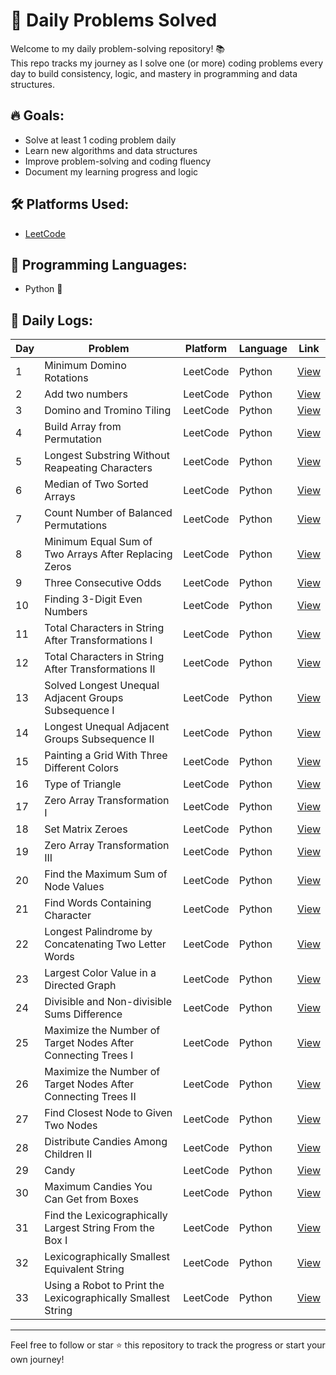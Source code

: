 # 🧠 Daily Problems Solved

Welcome to my daily problem-solving repository! 📚  
This repo tracks my journey as I solve one (or more) coding problems every day to build consistency, logic, and mastery in programming and data structures.

## 🔥 Goals:
- Solve at least 1 coding problem daily 
- Learn new algorithms and data structures 
- Improve problem-solving and coding fluency 
- Document my learning progress and logic

## 🛠 Platforms Used:
- [LeetCode](https://leetcode.com/)

## 🚀 Programming Languages:  
- Python 🐍

## 📅 Daily Logs:

| Day | Problem                    | Platform | Language | Link                        |
|-----|----------------------------|----------|----------|-----------------------------|
| 1   | Minimum Domino Rotations   | LeetCode | Python   | [View](./day01/minimum-domino-rotations.py) |
| 2   | Add two numbers   | LeetCode | Python   | [View](./day02/Add-two-numbers.py) |
| 3   | Domino and Tromino Tiling   | LeetCode | Python   | [View](./day03/Domino-and-Tromino-Tiling.py) |
| 4   | Build Array from Permutation  | LeetCode | Python   | [View](./day04/Build-Array-from-Permutation.py) |
| 5   | Longest Substring Without Reapeating Characters   | LeetCode | Python   | [View](./day05/Longest-Substring-Without-Repeating-Characters.py) |
| 6   | Median of Two Sorted Arrays   | LeetCode | Python   | [View](./day06/Median-of-Two-Sorted-Arrays.py) |
| 7   | Count Number of Balanced Permutations | LeetCode | Python   | [View](./day07/Count-Number-of-Balanced-Permutations.py) |
| 8   | Minimum Equal Sum of Two Arrays After Replacing Zeros | LeetCode | Python   | [View](./day08/Minimum-Equal-Sum-of-Two-Arrays-After-Replacing-Zeros.py) |
| 9   | Three Consecutive Odds   | LeetCode | Python   | [View](./day09/Three-Consecutive-Odds.py) |
| 10  | Finding 3-Digit Even Numbers   | LeetCode | Python   | [View](./day10/Finding-3-Digit-Even-Numbers.py) |
| 11  | Total Characters in String After Transformations I   | LeetCode | Python   | [View](./day11/Total-Characters-in-String-After-Transformations-I.py) |
| 12   | Total Characters in String After Transformations II   | LeetCode | Python   | [View](./day12/Total-Characters-in-String-After-Transformations-II.py) |
| 13   | Solved Longest Unequal Adjacent Groups Subsequence I   | LeetCode | Python   | [View](./day13/Longest-Unequal-Adjacent-Groups-Subsequence-I.py) |
| 14   | Longest Unequal Adjacent Groups Subsequence II   | LeetCode | Python   | [View](./day14/Longest-Unequal-Adjacent-Groups-Subsequence-II.py) |
| 15   | Painting a Grid With Three Different Colors   | LeetCode | Python   | [View](./day15/Painting-a-Grid-With-Three-Different-Colors.py) |
| 16   | Type of Triangle  | LeetCode | Python   | [View](./day16/Type-of-Triangle.py) |
| 17   | Zero Array Transformation I  | LeetCode | Python   | [View](./day17/Zero-Array-Transformation-I.py) |
| 18   | Set Matrix Zeroes  | LeetCode | Python   | [View](./day18/Set-Matrix-Zeroes.py) |
| 19   | Zero Array Transformation III   | LeetCode | Python   | [View](./day19/Zero-Array-Transformation-III.py) |
| 20   | Find the Maximum Sum of Node Values  | LeetCode | Python   | [View](./day20/Find-the-Maximum-Sum-of-Node-Values.py) |
| 21   | Find Words Containing Character  | LeetCode | Python   | [View](./day21/Find-Words-Containing-Character.py) |
| 22   | Longest Palindrome by Concatenating Two Letter Words  | LeetCode | Python   | [View](./day22/Longest-Palindrome-by-Concatenating-Two-Letter-Words.py) |
| 23   | Largest Color Value in a Directed Graph  | LeetCode | Python   | [View](./day23/Largest-Color-Value-in-a-Directed-Graph.py) |
| 24   | Divisible and Non-divisible Sums Difference  | LeetCode | Python   | [View](./day24/Divisible-and-Non-divisible-Sums-Difference.py) |
| 25   | Maximize the Number of Target Nodes After Connecting Trees I  | LeetCode | Python   | [View](./day25/Maximize-the-Number-of-Target-Nodes-After-Connecting-Trees-I.py) |
| 26   | Maximize the Number of Target Nodes After Connecting Trees II  | LeetCode | Python   | [View](./day26/Maximize-the-Number-of-Target-Nodes-After-Connecting-Trees-II.py) |
| 27   | Find Closest Node to Given Two Nodes  | LeetCode | Python   | [View](./day27/Find-Closest-Node-to-Given-Two-Nodes.py) |
| 28   | Distribute Candies Among Children II  | LeetCode | Python   | [View](./day28/Distribute-Candies-Among-Children-II.py) |
| 29   | Candy  | LeetCode | Python   | [View](./day29/Candy.py) |
| 30   | Maximum Candies You Can Get from Boxes  | LeetCode | Python   | [View](./day30/Maximum-Candies-You-Can-Get-from-Boxes.py) |
| 31   | Find the Lexicographically Largest String From the Box I  | LeetCode | Python   | [View](./day31/Find-the-Lexicographically-Largest-String-From-the-Box-I.py) |
| 32   | Lexicographically Smallest Equivalent String  | LeetCode | Python   | [View](./day32/Lexicographically-Smallest-Equivalent-String.py) |
| 33   | Using a Robot to Print the Lexicographically Smallest String  | LeetCode | Python   | [View](./day33/Using-a-Robot-to-Print-the-Lexicographically-Smallest-String.py) |
---

Feel free to follow or star ⭐ this repository to track the progress or start your own journey!
